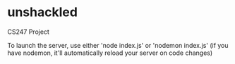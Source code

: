 # unshackled
CS247 Project

To launch the server, use either 'node index.js' or 'nodemon index.js' (if you have nodemon, it'll automatically reload your server on code changes)
